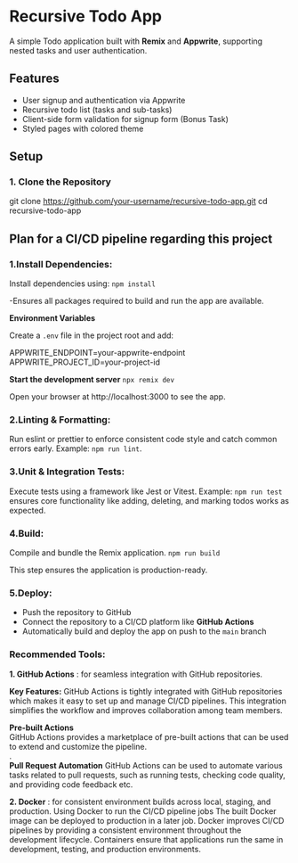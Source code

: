 # Recursive Todo App
A simple Todo application built with **Remix** and **Appwrite**, supporting nested tasks and user authentication.

## Features
- User signup and authentication via Appwrite
- Recursive todo list (tasks and sub-tasks)
- Client-side form validation for signup form (Bonus Task)
- Styled pages with colored theme

## Setup
### 1. Clone the Repository

git clone https://github.com/your-username/recursive-todo-app.git
cd recursive-todo-app

## Plan for a CI/CD pipeline regarding this project

### 1.Install Dependencies:
Install dependencies using:
`npm install`

-Ensures all packages required to build and run the app are available.

**Environment Variables**

Create a `.env` file in the project root and add:

APPWRITE_ENDPOINT=your-appwrite-endpoint  
APPWRITE_PROJECT_ID=your-project-id  

**Start the development server**
`npx remix dev`

Open your browser at http://localhost:3000 to see the app.

### 2.Linting & Formatting:
Run eslint or prettier to enforce consistent code style and catch common errors early.
Example: `npm run lint`.

### 3.Unit & Integration Tests:
Execute tests using a framework like Jest or Vitest.
Example: `npm run test` ensures core functionality like adding, deleting, and marking todos works as expected.

### 4.Build:
Compile and bundle the Remix application.
`npm run build`

This step ensures the application is production-ready.

### 5.Deploy:

- Push the repository to GitHub  
- Connect the repository to a CI/CD platform like **GitHub Actions**  
- Automatically build and deploy the app on push to the `main` branch

### Recommended Tools:
**1. GitHub Actions** : for seamless integration with GitHub repositories.   

**Key Features:**
GitHub Actions is tightly integrated with GitHub repositories which makes it easy to set up and manage CI/CD pipelines. This integration simplifies the workflow and improves collaboration among team members.    

**Pre-built Actions**  
GitHub Actions provides a marketplace of pre-built actions that can be used to extend and customize the pipeline.  
.   
**Pull Request Automation**
GitHub Actions can be used to automate various tasks related to pull requests, such as running tests, checking code quality, and providing code feedback etc.  

**2. Docker** : for consistent environment builds across local, staging, and production.
Using Docker to run the CI/CD pipeline jobs
The built Docker image can be deployed to production in a later job.
Docker improves CI/CD pipelines by providing a consistent environment throughout the development lifecycle. Containers ensure that applications run the same in development, testing, and production environments.
